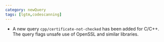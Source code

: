 ```yaml
---
category: newQuery
tags: [lgtm,codescanning]
---
```

* A new query `cpp/certificate-not-checked` has been added for C/C++. The query flags unsafe use of OpenSSL and similar libraries.
